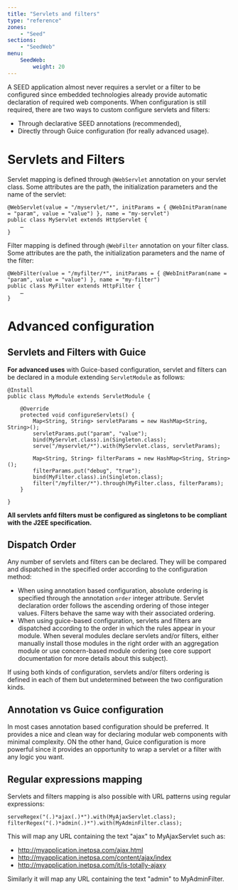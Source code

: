 ```yaml
---
title: "Servlets and filters"
type: "reference"
zones:
    - "Seed"
sections:
    - "SeedWeb"
menu:
    SeedWeb:
        weight: 20
---
```


A SEED application almost never requires a servlet or a filter to be configured since embedded technologies already
provide automatic declaration of required web components. When configuration is still required, there are two ways 
to custom configure servlets and filters:

* Through declarative SEED annotations (recommended),
* Directly through Guice configuration (for really advanced usage).

# Servlets and Filters

Servlet mapping is defined through `@WebServlet` annotation on your servlet class. Some attributes are the path, the
initialization parameters and the name of the servlet:


    @WebServlet(value = "/myservlet/*", initParams = { @WebInitParam(name = "param", value = "value") }, name = "my-servlet")
    public class MyServlet extends HttpServlet {
        …
    }

Filter mapping is defined through `@WebFilter` annotation on your filter class. Some attributes are the path, the
initialization parameters and the name of the filter:

    @WebFilter(value = "/myfilter/*", initParams = { @WebInitParam(name = "param", value = "value") }, name = "my-filter")
    public class MyFilter extends HttpFilter {
        …
    }

# Advanced configuration

## Servlets and Filters with Guice

**For advanced uses** with Guice-based configuration, servlet and filters can be declared in a module extending `ServletModule` as follows:

    @Install
    public class MyModule extends ServletModule {
    
        @Override
        protected void configureServlets() {
            Map<String, String> servletParams = new HashMap<String, String>();
            servletParams.put("param", "value");
            bind(MyServlet.class).in(Singleton.class);
            serve("/myservlet/*").with(MyServlet.class, servletParams);
            
            Map<String, String> filterParams = new HashMap<String, String>();
            filterParams.put("debug", "true");
            bind(MyFilter.class).in(Singleton.class);
            filter("/myfilter/*").through(MyFilter.class, filterParams);
        }
        
    }
    
**All servlets anfd filters must be configured as singletons to be compliant with the J2EE specification.**
    
## Dispatch Order

Any number of servlets and filters can be declared. They will be compared and dispatched in the specified order
according to the configuration method:

* When using annotation based configuration, absolute ordering is specified through the annotation `order` integer attribute. 
Servlet declaration order follows the ascending ordering of those integer values. Filters behave the same way with their associated ordering.
* When using guice-based configuration, servlets and filters are dispatched according to the order in which the rules appear in your module. 
When several modules declare servlets and/or filters, either manually install those modules in the right order with an aggregation module or use concern-based module ordering 
(see core support documentation for more details about this subject).

If using both kinds of configuration, servlets and/or filters ordering is defined in each of them but undetermined between the two configuration kinds.

## Annotation vs Guice configuration

In most cases annotation based configuration should be preferred. It provides a nice and clean way for declaring
 modular web components with minimal complexity. ON the other hand, Guice configuration is more powerful since it provides 
 an opportunity to wrap a servlet or a filter with any logic you want.

## Regular expressions mapping

Servlets and filters mapping is also possible with URL patterns using regular expressions:

    serveRegex("(.)*ajax(.)*").with(MyAjaxServlet.class);
    filterRegex("(.)*admin(.)*").with(MyAdminFilter.class);
    
This will map any URL containing the text "ajax" to MyAjaxServlet such as:

* http://myapplication.inetpsa.com/ajax.html
* http://myapplication.inetpsa.com/content/ajax/index
* http://myapplication.inetpsa.com/it/is-totally-ajaxy

Similarly it will map any URL containing the text "admin" to MyAdminFilter.



